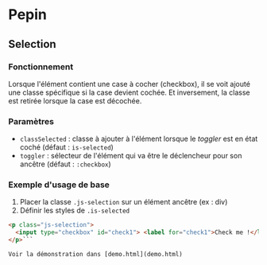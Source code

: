 # Pepin

## Selection

### Fonctionnement

Lorsque l'élément contient une case à cocher (checkbox), il se voit ajouté une classe spécifique si la case devient cochée. Et inversement, la classe est retirée lorsque la case est décochée.

### Paramètres

* `classSelected` : classe à ajouter à l'élément lorsque le _toggler_ est en état coché (défaut : `is-selected`)
* `toggler` : sélecteur de l'élément qui va être le déclencheur pour son ancêtre (défaut : `:checkbox`)

### Exemple d'usage de base

1. Placer la classe `.js-selection` sur un élément ancêtre (ex : div)
2. Définir les styles de `.is-selected`

```html
<p class="js-selection">
  <input type="checkbox" id="check1"> <label for="check1">Check me !</label>
</p>```

Voir la démonstration dans [demo.html](demo.html)
